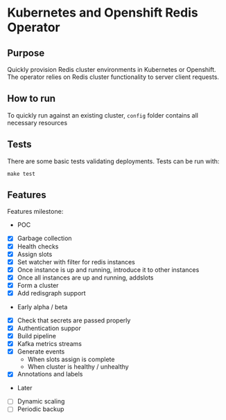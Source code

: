 # Kubernetes and Openshift Redis Operator

## Purpose

Quickly provision Redis cluster environments in Kubernetes or Openshift.
The operator relies on Redis cluster functionality to server client requests.

## How to run
To quickly run against an existing cluster, `config` folder contains all necessary resources

## Tests

There are some basic tests validating deployments.
Tests can be run with:
```
make test
```

## Features

Features milestone:
* POC
 * [x] Garbage collection
 * [x] Health checks
 * [X] Assign slots
 * [X] Set watcher with filter for redis instances
 * [X] Once instance is up and running, introduce it to other instances
 * [X] Once all instances are up and running, addslots
 * [X] Form a cluster
 * [X] Add redisgraph support
* Early alpha / beta
 * [x] Check that secrets are passed properly
 * [x] Authentication suppor
 * [x] Build pipeline
 * [x] Kafka metrics streams
 * [x] Generate events
   - When slots assign is complete
   - When cluster is healthy / unhealthy
 * [x] Annotations and labels 
* Later
 * [ ] Dynamic scaling
 * [ ] Periodic backup
